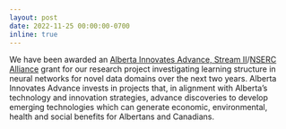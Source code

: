 ```yaml
---
layout: post
date: 2022-11-25 00:00:00-0700
inline: true
---
```

We have been awarded an [Alberta Innovates Advance, Stream II](https://albertainnovates.ca/programs/advance/)/[NSERC Alliance](https://www.nserc-crsng.gc.ca/Innovate-Innover/AI-AI_eng.asp) grant for our research project investigating learning structure in neural networks for novel data domains over the next two years. Alberta Innovates Advance invests in projects that, in alignment with Alberta’s technology and innovation strategies, advance discoveries to develop emerging technologies which can generate economic, environmental, health and social benefits for Albertans and Canadians.
